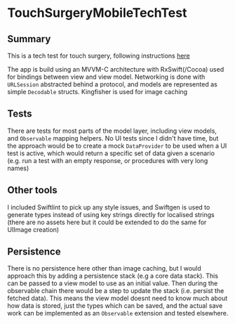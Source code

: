 # TouchSurgeryMobileTechTest

## Summary

This is a tech test for touch surgery, following instructions [here](https://github.com/touch-surgery/mobile-tech-test)

The app is build using an MVVM-C architecture with RxSwift(/Cocoa) used for bindings between view and view model. Networking is done with `URLSession` abstracted behind a protocol, and models are represented as simple `Decodable` structs. Kingfisher is used for image caching 

## Tests

There are tests for most parts of the model layer, including view models, and `Observable` mapping helpers. No UI tests since I didn't have time, but the approach would be to create a mock `DataProvider` to be used when a UI test is active, which would return a specific set of data given a scenario (e.g. run a test with an empty response, or procedures with very long names)

## Other tools

I included Swiftlint to pick up any style issues, and Swiftgen is used to generate types instead of using key strings directly for localised strings (there are no assets here but it could be extended to do the same for UIImage creation)

## Persistence 

There is no persistence here other than image caching, but I would approach this by adding a persistence stack (e.g a core data stack). This can be passed to a view model to use as an initial value. Then during the observable chain there would be a step to update the stack (i.e. persist the fetched data). This means the view model doesnt need to know much about how data is stored, just the types which can be saved, and the actual save work can be implemented as an `Observable` extension and tested elsewhere. 
